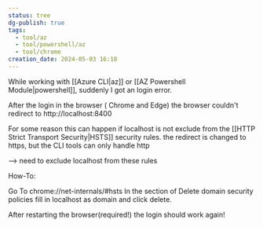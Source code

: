 ```yaml
---
status: tree
dg-publish: true
tags:
  - tool/az
  - tool/powershell/az
  - tool/chrome
creation_date: 2024-05-03 16:18
---
```


While working with [[Azure CLI|az]] or [[AZ Powershell Module|powershell]], suddenly I got an login error.

After the login in the browser ( Chrome and Edge) the browser couldn't redirect to http://localhost:8400

For some reason this can happen if localhost is not exclude from the [[HTTP Strict Transport Security|HSTS]] security rules.
the redirect is changed to https, but the CLI tools can only handle http

--> need to exclude localhost from these rules

How-To:

Go To  chrome://net-internals/#hsts
In the section of Delete domain security policies
fill in localhost as domain and click delete.

After restarting the browser(required!) the login should work again!

